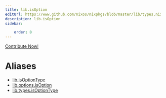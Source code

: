 ```yaml
---
title: lib.isOption
editUrl: https://www.github.com/nixos/nixpkgs/blob/master/lib/types.nix#L70C18
description: lib.isOption
sidebar:

    order: 8
---
```


<a href="https://www.github.com/nixos/nixpkgs/blob/master/lib/types.nix#L70C18">Contribute Now!</a>


# Aliases

- [lib.isOptionType](/nix-doc-comments/reference/lib/lib-isOptionType)
- [lib.options.isOption](/nix-doc-comments/reference/lib/options/lib-options-isOption)
- [lib.types.isOptionType](/nix-doc-comments/reference/lib/types/lib-types-isOptionType)


